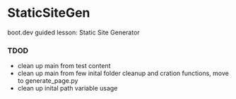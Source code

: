 # StaticSiteGen
boot.dev guided lesson: Static Site Generator

### TDOD
- clean up main from test content
- clean up main from few inital folder cleanup and cration functions, move to generate_page.py
- clean up inital path variable usage
